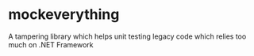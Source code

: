 # mockeverything
A tampering library which helps unit testing legacy code which relies too much on .NET Framework
